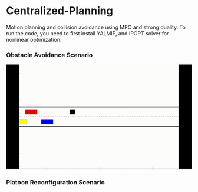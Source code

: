 # Centralized-Planning
Motion planning and collision avoidance using MPC and strong duality. 
To run the code, you need to first install YALMIP, and IPOPT solver for nonlinear optimization.

### Obstacle Avoidance Scenario
<img src="https://github.com/RoyaFiroozi/Centralized-Planning/blob/master/Obstacle_Avoidance_Final.gif" width="700" />

### Platoon Reconfiguration Scenario
